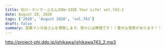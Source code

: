 ```yaml
---
title: 石川・ホンマ・ぶるんのBe-SIDE Your Life! vol.743-2
date: August 28, 2020
tags: ['2020', 'August 2020', 'vol.743']
draft: false
summary: 営業マンの皆さんを尊敬します。我々には無理です！！重大な発表があります！！
---
```


http://project-phi.ddo.jp/ishikawa/ishikawa743_2.mp3